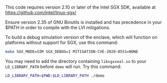 This code requires version 2.10 or later of the Intel SGX SDK, available
at https://github.com/intel/linux-sgx/

Ensure version 2.35 of GNU Binutils is installed and has precedence in your
$PATH in order to compile with the LVI mitigations.

To build a debug simulation version of the enclave, which will function on
platforms without support for SGX, use this command:

```bash
make SGX_MODE=SIM SGX_DEBUG=1 MITIGATION-CVE-2020-0551=NONE
```

You may need to add the directory containing `libsgxseal.so` to your
`LD_LIBRARY_PATH` before `demo` will run.  Try this command:
```bash
LD_LIBRARY_PATH=$PWD:$LD_LIBRARY_PATH ./demo
```
